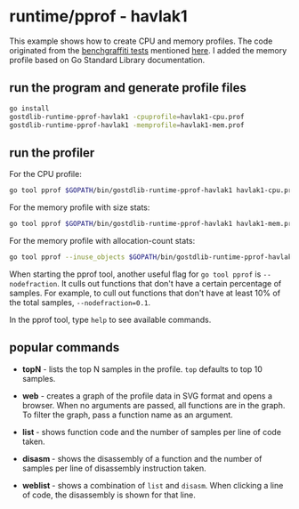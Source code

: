 # runtime/pprof - havlak1

This example shows how to create CPU and memory profiles. The code originated from the [benchgraffiti tests](https://github.com/rsc/benchgraffiti/blob/master/havlak/havlak1.go) mentioned [here](https://go.dev/blog/pprof). I added the memory profile based on Go Standard Library documentation.

## run the program and generate profile files

```bash
go install
gostdlib-runtime-pprof-havlak1 -cpuprofile=havlak1-cpu.prof
gostdlib-runtime-pprof-havlak1 -memprofile=havlak1-mem.prof
```

## run the profiler

For the CPU profile:

```bash
go tool pprof $GOPATH/bin/gostdlib-runtime-pprof-havlak1 havlak1-cpu.prof
```

For the memory profile with size stats:

```bash
go tool pprof $GOPATH/bin/gostdlib-runtime-pprof-havlak1 havlak1-mem.prof
```

For the memory profile with allocation-count stats:

```bash
go tool pprof --inuse_objects $GOPATH/bin/gostdlib-runtime-pprof-havlak1 havlak1-mem.prof
```

When starting the pprof tool, another useful flag for `go tool pprof` is `--nodefraction`. It culls out functions that don't have a certain percentage of samples. For example, to cull out functions that don't have at least 10% of the total samples, `--nodefraction=0.1`.

In the pprof tool, type `help` to see available commands.

## popular commands

* **topN** - lists the top N samples in the profile. `top` defaults to top 10 samples.

* **web** - creates a graph of the profile data in SVG format and opens a browser. When no arguments are passed, all functions are in the graph. To filter the graph, pass a function name as an argument.

* **list <function name>** - shows function code and the number of samples per line of code taken.

* **disasm <function name>** - shows the disassembly of a function and the number of samples per line of disassembly instruction taken.

* **weblist <function name>** - shows a combination of `list` and `disasm`. When clicking a line of code, the disassembly is shown for that line.
